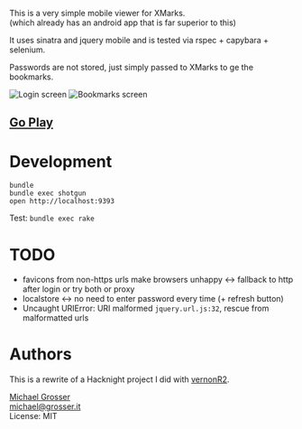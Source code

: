 This is a very simple mobile viewer for XMarks.<br/>
(which already has an android app that is far superior to this)

It uses sinatra and jquery mobile and is tested via rspec + capybara + selenium.

Passwords are not stored, just simply passed to XMarks to ge the bookmarks.

![Login screen](http://dl.dropbox.com/u/2670385/Web/mymarks1.png)
![Bookmarks screen](http://dl.dropbox.com/u/2670385/Web/mymarks2.png)

## [Go Play](http://mymarks.heroku.com)

Development
===========

    bundle
    bundle exec shotgun
    open http://localhost:9393

Test: `bundle exec rake`

TODO
====
 - favicons from non-https urls make browsers unhappy <-> fallback to http after login or try both or proxy
 - localstore <-> no need to enter password every time (+ refresh button)
 - Uncaught URIError: URI malformed `jquery.url.js:32`, rescue from malformatted urls

Authors
=======
This is a rewrite of a Hacknight project I did with [vernonR2](https://github.com/vernonR2).

[Michael Grosser](http://grosser.it)<br/>
michael@grosser.it<br/>
License: MIT<br/>



